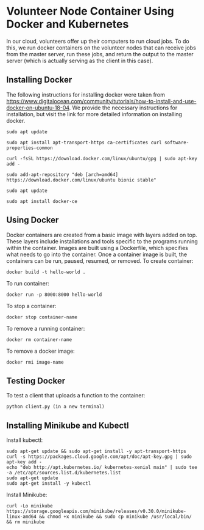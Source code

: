 # Volunteer Node Container Using Docker and Kubernetes
In our cloud, volunteers offer up their computers to run cloud jobs. To do this, we run docker containers on the volunteer nodes that can receive jobs from the master server, run these jobs, and return the output to the master server (which is actually serving as the client in this case).

## Installing Docker
The following instructions for installing docker were taken from https://www.digitalocean.com/community/tutorials/how-to-install-and-use-docker-on-ubuntu-18-04. We provide the necessary instructions for installation, but visit the link for more detailed information on installing docker.
```
sudo apt update

sudo apt install apt-transport-https ca-certificates curl software-properties-common

curl -fsSL https://download.docker.com/linux/ubuntu/gpg | sudo apt-key add -

sudo add-apt-repository "deb [arch=amd64] https://download.docker.com/linux/ubuntu bionic stable"

sudo apt update

sudo apt install docker-ce
```

## Using Docker
Docker containers are created from a basic image with layers added on top. These layers include installations and tools specific to the programs running within the container. Images are built using a Dockerfile, which specifies what needs to go into the container. Once a container image is built, the containers can be run, paused, resumed, or removed.
To create container:
```
docker build -t hello-world .
```

To run container:
```
docker run -p 8000:8000 hello-world
```

To stop a container:
```
docker stop container-name
```
To remove a running container:
```
docker rm container-name
```
To remove a docker image:
```
docker rmi image-name
```
## Testing Docker
To test a client that uploads a function to the container:
```
python client.py (in a new terminal)
```

## Installing Minikube and Kubectl
Install kubectl:
```
sudo apt-get update && sudo apt-get install -y apt-transport-https
curl -s https://packages.cloud.google.com/apt/doc/apt-key.gpg | sudo apt-key add -
echo "deb http://apt.kubernetes.io/ kubernetes-xenial main" | sudo tee -a /etc/apt/sources.list.d/kubernetes.list
sudo apt-get update
sudo apt-get install -y kubectl
```

Install Minikube:
```
curl -Lo minikube https://storage.googleapis.com/minikube/releases/v0.30.0/minikube-linux-amd64 && chmod +x minikube && sudo cp minikube /usr/local/bin/ && rm minikube
```
